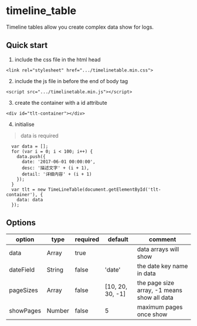 # timeline_table
Timeline tables allow you create complex data show for logs.

## Quick start

1. include the css file in the html head
```
<link rel="stylesheet" href=".../timelinetable.min.css">
```
2. include the js file in before the end of body tag
```
<script src=".../timelinetable.min.js"></script>
```
3. create the container with a id attribute
```
<div id="tlt-container"></div>
```
4. initialise
> data is required
```
  var data = [];
  for (var i = 0; i < 100; i++) {
    data.push({
      date: '2017-06-01 00:00:00',
      desc: '描述文字' + (i + 1),
      detail: '详细内容' + (i + 1)
    });
  }
  var tlt = new TimeLineTable(document.getElementById('tlt-container'), {
    data: data
  });
```

## Options
|option|type|required|default|comment|
|---|---|---|---|---|
|data|Array|true||data arrays will show|
|dateField|String|false|'date'|the date key name in data|
|pageSizes| Array|false|[10, 20, 30, -1]|the page size array, -1 means show all data|
|showPages|Number|false |5|maximum pages once show|
